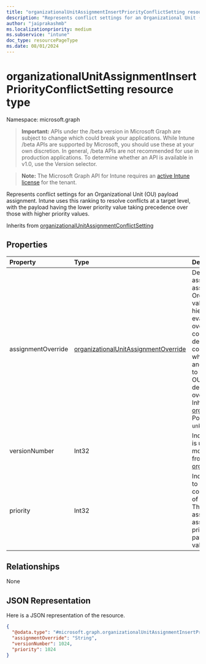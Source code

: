 ```yaml
---
title: "organizationalUnitAssignmentInsertPriorityConflictSetting resource type"
description: "Represents conflict settings for an Organizational Unit (OU) payload assignment. Intune uses this ranking to resolve conflicts at a target level, with the payload having the lower priority value taking precedence over those with higher priority values."
author: "jaiprakashmb"
ms.localizationpriority: medium
ms.subservice: "intune"
doc_type: resourcePageType
ms.date: 08/01/2024
---
```


# organizationalUnitAssignmentInsertPriorityConflictSetting resource type

Namespace: microsoft.graph

> **Important:** APIs under the /beta version in Microsoft Graph are subject to change which could break your applications. While Intune /beta APIs are supported by Microsoft, you should use these at your own discretion. In general, /beta APIs are not recommended for use in production applications. To determine whether an API is available in v1.0, use the Version selector.

> **Note:** The Microsoft Graph API for Intune requires an [active Intune license](https://go.microsoft.com/fwlink/?linkid=839381) for the tenant.

Represents conflict settings for an Organizational Unit (OU) payload assignment. Intune uses this ranking to resolve conflicts at a target level, with the payload having the lower priority value taking precedence over those with higher priority values.


Inherits from [organizationalUnitAssignmentConflictSetting](../resources/intune-deviceconfig-organizationalunitassignmentconflictsetting.md)

## Properties
|Property|Type|Description|
|:---|:---|:---|
|assignmentOverride|[organizationalUnitAssignmentOverride](../resources/intune-deviceconfig-organizationalunitassignmentoverride.md)|Default is allowed. Indicates if a payload assignment can override the inherited assignments from ancestors in an Organizational Unit (OU) lineage. Possible values are allowed and denied. At a particular hierarchy depth, relative rank order is evaluated first to determine the winner. The override setting is used only to resolve conflicts between ancestors and descendants in a hierarchy. For example, consider a hierarchy with OU1 and OU2, where OU1 is the parent of OU2. If both OU1 and OU2 have allowed, the payload assigned to OU2 can override the payload assigned to OU1. However, if either OU1 or OU2 has denied, the payload assigned to OU1 will override the payload assigned to OU2. Inherited from [organizationalUnitAssignmentConflictSetting](../resources/intune-deviceconfig-organizationalunitassignmentconflictsetting.md). Possible values are: `allowed`, `denied`, `unknown`, `unknownFutureValue`.|
|versionNumber|Int32|Indicates the version of the ConflictSetting. It is updated whenever a conflict setting is modified. Valid values 0 to 5000 Inherited from [organizationalUnitAssignmentConflictSetting](../resources/intune-deviceconfig-organizationalunitassignmentconflictsetting.md)|
|priority|Int32|Indicates the priority of a payload assigned to an OU, conflict area, and override combination. A conflict area is a combination of a management area and platform type. This denotes the relative priority of assignments, with lower-priority assignments having higher priority. The priority is used to resolve conflicts for payloads within the same conflict area. Valid values 1 to 5000|

## Relationships
None

## JSON Representation
Here is a JSON representation of the resource.
<!-- {
  "blockType": "resource",
  "@odata.type": "microsoft.graph.organizationalUnitAssignmentInsertPriorityConflictSetting"
}
-->
``` json
{
  "@odata.type": "#microsoft.graph.organizationalUnitAssignmentInsertPriorityConflictSetting",
  "assignmentOverride": "String",
  "versionNumber": 1024,
  "priority": 1024
}
```
